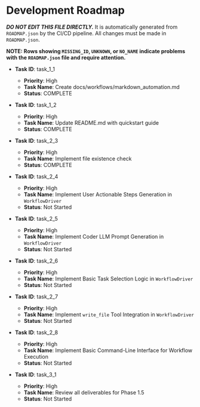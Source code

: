 # Development Roadmap

***DO NOT EDIT THIS FILE DIRECTLY.*** It is automatically generated from `ROADMAP.json` by the CI/CD pipeline. All changes must be made in `ROADMAP.json`.

**NOTE: Rows showing `MISSING_ID`, `UNKNOWN`, or `NO_NAME` indicate problems with the `ROADMAP.json` file and require attention.**

*   **Task ID**: task_1_1
    *   **Priority**: High
    *   **Task Name**: Create docs/workflows/markdown_automation.md
    *   **Status**: COMPLETE

*   **Task ID**: task_1_2
    *   **Priority**: High
    *   **Task Name**: Update README.md with quickstart guide
    *   **Status**: COMPLETE

*   **Task ID**: task_2_3
    *   **Priority**: High
    *   **Task Name**: Implement file existence check
    *   **Status**: COMPLETE

*   **Task ID**: task_2_4
    *   **Priority**: High
    *   **Task Name**: Implement User Actionable Steps Generation in `WorkflowDriver`
    *   **Status**: Not Started

*   **Task ID**: task_2_5
    *   **Priority**: High
    *   **Task Name**: Implement Coder LLM Prompt Generation in `WorkflowDriver`
    *   **Status**: Not Started

*   **Task ID**: task_2_6
    *   **Priority**: High
    *   **Task Name**: Implement Basic Task Selection Logic in `WorkflowDriver`
    *   **Status**: Not Started

*   **Task ID**: task_2_7
    *   **Priority**: High
    *   **Task Name**: Implement `write_file` Tool Integration in `WorkflowDriver`
    *   **Status**: Not Started

*   **Task ID**: task_2_8
    *   **Priority**: High
    *   **Task Name**: Implement Basic Command-Line Interface for Workflow Execution
    *   **Status**: Not Started

*   **Task ID**: task_3_1
    *   **Priority**: High
    *   **Task Name**: Review all deliverables for Phase 1.5
    *   **Status**: Not Started

